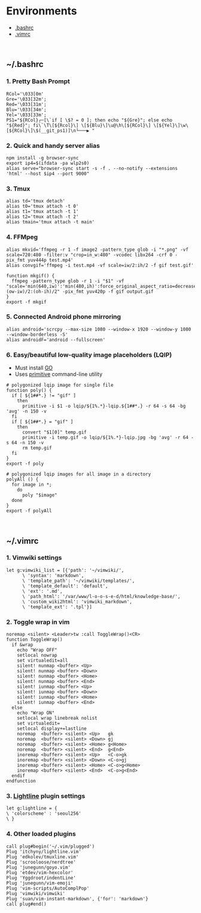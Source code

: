 # Environments

- [.bashrc](#bashrc) 
- [.vimrc](#vimrc) 

<br>

<a id='bashrc'></a> 
## ~/.bashrc 

### 1. Pretty Bash Prompt 

```
RCol='\033[0m'
Gre='\033[32m';
Red='\033[31m';
Blu='\033[34m';
Yel='\033[33m';
PS1="${RCol}┌─[\`if [ \$? = 0 ]; then echo "${Gre}"; else echo "${Red}"; fi\`\T\[${Rcol}\] \[${Blu}\]\u@\h\[${RCol}\] \[${Yel}\]\w\[${RCol}\]\$(__git_ps1)]\n└───▶ "
```

### 2. Quick and handy server alias 

```
npm install -g browser-sync
export ip4=$(ifdata -pa wlp2s0)
alias serve="browser-sync start -s -f . --no-notify --extensions 'html' --host $ip4 --port 9000"
```

### 3. Tmux 

```
alias td='tmux detach'
alias t0='tmux attach -t 0'
alias t1='tmux attach -t 1'
alias t2='tmux attach -t 2'
alias tmain='tmux attach -t main'
```

### 4. FFMpeg 

```
alias mkvid='ffmpeg -r 1 -f image2 -pattern_type glob -i "*.png" -vf scale=720:480 -filter:v "crop=in_w:480" -vcodec libx264 -crf 0 -pix_fmt yuv444p test.mp4'
alias convgif='ffmpeg -i test.mp4 -vf scale=iw/2:ih/2 -f gif test.gif'
```

```
function mkgif() {
  ffmpeg -pattern_type glob -r 1 -i "$1" -vf "scale='min(640,iw)':'min(480,ih)':force_original_aspect_ratio=decrease,pad=640:480:(ow-iw)/2:(oh-ih)/2" -pix_fmt yuv420p -f gif output.gif
}
export -f mkgif
```

### 5. Connected Android phone mirroring 

```
alias android='scrcpy --max-size 1080 --window-x 1920 --window-y 1080 --window-borderless -S'
alias androidF='android --fullscreen'
```

### 6. Easy/beautiful low-quality image placeholders (LQIP) 

- Must install [GO](https://medium.com/better-programming/install-go-1-11-on-ubuntu-18-04-16-04-lts-8c098c503c5f) 
- Uses [primitive](https://github.com/fogleman/primitive) command-line utility 

```
# polygonized lqip image for single file
function poly() {
  if [ ${1##*.} != "gif" ]
    then
      primitive -i $1 -o lqip/${1%.*}-lqip.${1##*.} -r 64 -s 64 -bg 'avg' -n 150 -v
  fi
  if [ ${1##*.} = "gif" ]
    then
      convert "$1[0]" temp.gif
      primitive -i temp.gif -o lqip/${1%.*}-lqip.jpg -bg 'avg' -r 64 -s 64 -n 150 -v
      rm temp.gif
  fi
}
export -f poly
```

```
# polygonized lqip images for all image in a directory
polyAll () {
  for image in *;
    do
      poly "$image"
  done
}
export -f polyAll
```

<br> 

<a id='vimrc'></a> 
## ~/.vimrc 

### 1. Vimwiki settings 

```
let g:vimwiki_list = [{'path': '~/vimwiki/',
      \ 'syntax': 'markdown',
      \ 'template_path': '~/vimwiki/templates/',
      \ 'template_default': 'default',
      \ 'ext': '.md',
      \ 'path_html': '/var/www/l-o-o-s-e-d/html/knowledge-base/',
      \ 'custom_wiki2html': 'vimwiki_markdown',
      \ 'template_ext': '.tpl'}]
```

### 2. Toggle wrap in vim 

```
noremap <silent> <Leader>tw :call ToggleWrap()<CR>
function ToggleWrap()
  if &wrap
    echo "Wrap OFF"
    setlocal nowrap
    set virtualedit=all
    silent! nunmap <buffer> <Up>
    silent! nunmap <buffer> <Down>
    silent! nunmap <buffer> <Home>
    silent! nunmap <buffer> <End>
    silent! iunmap <buffer> <Up>
    silent! iunmap <buffer> <Down>
    silent! iunmap <buffer> <Home>
    silent! iunmap <buffer> <End>
  else
    echo "Wrap ON"
    setlocal wrap linebreak nolist
    set virtualedit=
    setlocal display+=lastline
    noremap  <buffer> <silent> <Up>   gk
    noremap  <buffer> <silent> <Down> gj
    noremap  <buffer> <silent> <Home> g<Home>
    noremap  <buffer> <silent> <End>  g<End>
    inoremap <buffer> <silent> <Up>   <C-o>gk
    inoremap <buffer> <silent> <Down> <C-o>gj
    inoremap <buffer> <silent> <Home> <C-o>g<Home>
    inoremap <buffer> <silent> <End>  <C-o>g<End>
  endif
endfunction
```

### 3. [Lightline](https://github.com/itchyny/lightline.vim) plugin settings 

```
let g:lightline = {
\ 'colorscheme' : 'seoul256'
\ }
```

### 4. Other loaded plugins

```
call plug#begin('~/.vim/plugged')
Plug 'itchyny/lightline.vim'
Plug 'edkolev/tmuxline.vim'
Plug 'scrooloose/nerdtree'
Plug 'junegunn/goyo.vim'
Plug 'etdev/vim-hexcolor'
Plug 'Yggdroot/indentLine'
Plug 'junegunn/vim-emoji'
Plug 'vim-scripts/AutoComplPop'
Plug 'vimwiki/vimwiki'
Plug 'suan/vim-instant-markdown', {'for': 'markdown'}
call plug#end()
```

